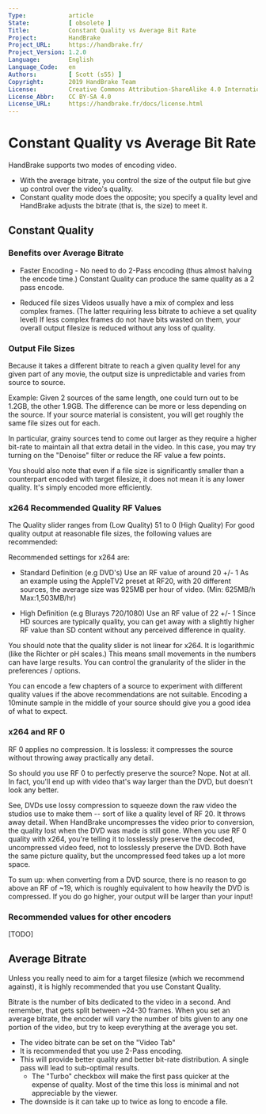 ```yaml
---
Type:            article
State:           [ obsolete ]
Title:           Constant Quality vs Average Bit Rate
Project:         HandBrake
Project_URL:     https://handbrake.fr/
Project_Version: 1.2.0
Language:        English
Language_Code:   en
Authors:         [ Scott (s55) ]
Copyright:       2019 HandBrake Team
License:         Creative Commons Attribution-ShareAlike 4.0 International
License_Abbr:    CC BY-SA 4.0
License_URL:     https://handbrake.fr/docs/license.html
---
```


Constant Quality vs Average Bit Rate
====================================

HandBrake supports two modes of encoding video.

-   With the average bitrate, you control the size of the output file but give
    up control over the video's quality.
-   Constant quality mode does the opposite; you specify a quality level and
    HandBrake adjusts the bitrate (that is, the size) to meet it.

## Constant Quality

### Benefits over Average Bitrate

-   Faster Encoding - No need to do 2-Pass encoding (thus almost halving the
    encode time.) Constant Quality can produce the same quality as a 2 pass
    encode.

-   Reduced file sizes Videos usually have a mix of complex and less complex
    frames. (The latter requiring less bitrate to achieve a set quality level)
    If less complex frames do not have bits wasted on them, your overall output
    filesize is reduced without any loss of quality.

### Output File Sizes

Because it takes a different bitrate to reach a given quality level for any
given part of any movie, the output size is unpredictable and varies from source
to source.

Example: Given 2 sources of the same length, one could turn out to be 1.2GB, the
other 1.9GB. The difference can be more or less depending on the source. If your
source material is consistent, you will get roughly the same file sizes out for
each.

In particular, grainy sources tend to come out larger as they require a higher
bit-rate to maintain all that extra detail in the video. In this case, you may
try turning on the "Denoise" filter or reduce the RF value a few points.

You should also note that even if a file size is significantly smaller than a
counterpart encoded with target filesize, it does not mean it is any lower
quality. It's simply encoded more efficiently.

### x264 Recommended Quality RF Values

The Quality slider ranges from (Low Quality) 51 to 0 (High Quality) For good
quality output at reasonable file sizes, the following values are recommended:

Recommended settings for x264 are:

-   Standard Definition (e.g DVD's) Use an RF value of around 20 +/- 1 As an
    example using the AppleTV2 preset at RF20, with 20 different sources, the
    average size was 925MB per hour of video. (Min: 625MB/h Max:1,503MB/hr)

-   High Definition (e.g Blurays 720/1080) Use an RF value of 22 +/- 1 Since HD
    sources are typically quality, you can get away with a slightly higher RF
    value than SD content without any perceived difference in quality.

You should note that the quality slider is not linear for x264. It is
logarithmic (like the Richter or pH scales.) This means small movements in the
numbers can have large results. You can control the granularity of the slider in
the preferences / options.

You can encode a few chapters of a source to experiment with different quality
values if the above recommendations are not suitable. Encoding a 10minute sample
in the middle of your source should give you a good idea of what to expect.

### x264 and RF 0

RF 0 applies no compression. It is lossless: it compresses the source without
throwing away practically any detail.

So should you use RF 0 to perfectly preserve the source? Nope. Not at all. In
fact, you'll end up with video that's way larger than the DVD, but doesn't look
any better.

See, DVDs use lossy compression to squeeze down the raw video the studios use to
make them -- sort of like a quality level of RF 20. It throws away detail. When
HandBrake uncompresses the video prior to conversion, the quality lost when the
DVD was made is still gone. When you use RF 0 quality with x264, you're telling
it to losslessly preserve the decoded, uncompressed video feed, not to
losslessly preserve the DVD. Both have the same picture quality, but the
uncompressed feed takes up a lot more space.

To sum up: when converting from a DVD source, there is no reason to go above an
RF of \~19, which is roughly equivalent to how heavily the DVD is compressed. If
you do go higher, your output will be larger than your input!

### Recommended values for other encoders

[TODO]

## Average Bitrate

Unless you really need to aim for a target filesize (which we recommend
against), it is highly recommended that you use Constant Quality.

Bitrate is the number of bits dedicated to the video in a second. And remember,
that gets split between \~24-30 frames. When you set an average bitrate, the
encoder will vary the number of bits given to any one portion of the video, but
try to keep everything at the average you set.

-   The video bitrate can be set on the "Video Tab"
-   It is recommended that you use 2-Pass encoding.
-   This will provide better quality and better bit-rate distribution. A single
    pass will lead to sub-optimal results.
    -   The "Turbo" checkbox will make the first pass quicker at the expense of
        quality. Most of the time this loss is minimal and not appreciable by
        the viewer.
-   The downside is it can take up to twice as long to encode a file.
